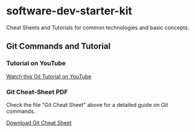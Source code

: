 # software-dev-starter-kit
Cheat Sheets and Tutorials for common technologies and basic concepts.

## Git Commands and Tutorial

### Tutorial on YouTube
[Watch this Git Tutorial on YouTube](https://www.youtube.com/watch?v=zTjRZNkhiEU&ab_channel=freeCodeCamp.org)

### Git Cheat-Sheet PDF
Check the file "Git Cheat Sheet" above for a detailed guide on Git commands.

[Download Git Cheat Sheet](./git%20git-cheat-sheet.pdf)

